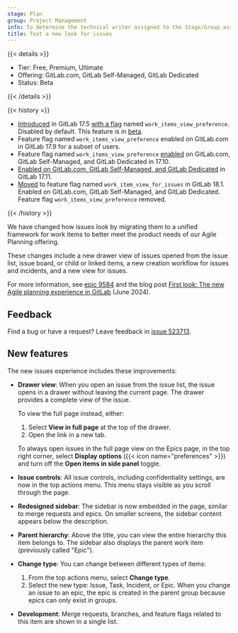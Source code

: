 ```yaml
---
stage: Plan
group: Project Management
info: To determine the technical writer assigned to the Stage/Group associated with this page, see https://handbook.gitlab.com/handbook/product/ux/technical-writing/#assignments
title: Test a new look for issues
---
```


{{< details >}}

- Tier: Free, Premium, Ultimate
- Offering: GitLab.com, GitLab Self-Managed, GitLab Dedicated
- Status: Beta

{{< /details >}}

{{< history >}}

- [Introduced](https://gitlab.com/groups/gitlab-org/-/epics/9584) in GitLab 17.5 [with a flag](../../../administration/feature_flags/_index.md) named `work_items_view_preference`. Disabled by default. This feature is in [beta](../../../policy/development_stages_support.md#beta).
- Feature flag named `work_items_view_preference` enabled on GitLab.com in GitLab 17.9 for a subset of users.
- Feature flag named `work_items_view_preference` [enabled](https://gitlab.com/gitlab-org/gitlab/-/merge_requests/184496) on GitLab.com, GitLab Self-Managed, and GitLab Dedicated in 17.10.
- [Enabled on GitLab.com, GitLab Self-Managed, and GitLab Dedicated](https://gitlab.com/gitlab-org/gitlab/-/issues/482931) in GitLab 17.11.
- [Moved](https://gitlab.com/gitlab-org/gitlab/-/issues/482931) to feature flag named `work_item_view_for_issues` in GitLab 18.1. Enabled on GitLab.com, GitLab Self-Managed, and GitLab Dedicated. Feature flag `work_items_view_preference` removed.

{{< /history >}}

<!-- Incorporate this content into issues/index.md or managing_issues.md and redirect this page there -->

We have changed how issues look by migrating them to a unified framework for work items to better
meet the product needs of our Agile Planning offering.

These changes include a new drawer view of issues opened from the issue list, issue board, or child or linked items, a new creation workflow for issues and incidents, and a new view for issues.

For more information, see [epic 9584](https://gitlab.com/groups/gitlab-org/-/epics/9584) and the
blog post
[First look: The new Agile planning experience in GitLab](https://about.gitlab.com/blog/2024/06/18/first-look-the-new-agile-planning-experience-in-gitlab/) (June 2024).

## Feedback

Find a bug or have a request? Leave feedback in [issue 523713](https://gitlab.com/gitlab-org/gitlab/-/issues/523713).

## New features

The new issues experience includes these improvements:

- **Drawer view**: When you open an issue from the issue list, the issue opens in a
  drawer without leaving the current page.
  The drawer provides a complete view of the issue.

  To view the full page instead, either:
  1. Select **View in full page** at the top of the drawer.
  1. Open the link in a new tab.

  To always open issues in the full page view on the Epics page, in the top right corner, select **Display options** ({{< icon name="preferences" >}}) and turn off the **Open items in side panel** toggle.
- **Issue controls**: All issue controls, including confidentiality settings, are now in the top actions menu.
  This menu stays visible as you scroll through the page.
- **Redesigned sidebar**: The sidebar is now embedded in the page, similar to merge requests and epics.
  On smaller screens, the sidebar content appears below the description.
- **Parent hierarchy**: Above the title, you can view the entire hierarchy this item belongs to.
  The sidebar also displays the parent work item (previously called "Epic").
- **Change type**: You can change between different types of items:
  1. From the top actions menu, select **Change type**.
  1. Select the new type: Issue, Task, Incident, or Epic.
     When you change an issue to an epic, the epic is created in the parent group because epics can
     only exist in groups.
- **Development**: Merge requests, branches, and feature flags related to this item are shown in a single list.
